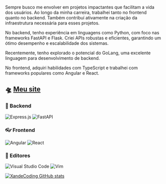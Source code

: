 Sempre busco me envolver em projetos impactantes que facilitam a vida dos usuários. Ao longo da minha carreira, trabalhei tanto no frontend quanto no backend. Também contribuí ativamente na criação da infraestrutura necessária para esses projetos.

No backend, tenho experiência em linguagens como Python, com foco nas frameworks FastAPI e Flask. Criei APIs robustas e eficientes, garantindo um ótimo desempenho e escalabilidade dos sistemas.

Recentemente, tenho explorado o potencial do GoLang, uma excelente linguagem para desenvolvimento de backend.

No frontend, adquiri habilidades com TypeScript e trabalhei com frameworks populares como Angular e React.

## 🛸 [Meu site](https://xande.dev.br/)

### :floppy_disk: Backend
![Express.js](https://img.shields.io/badge/express.js-%23404d59.svg?style=for-the-badge&logo=express&logoColor=%2361DAFB)
![FastAPI](https://img.shields.io/badge/FastAPI-005571?style=for-the-badge&logo=fastapi)

### :eyeglasses: Frontend
![Angular](https://img.shields.io/badge/angular-%23DD0031.svg?style=for-the-badge&logo=angular&logoColor=white)
![React](https://img.shields.io/badge/react-%2320232a.svg?style=for-the-badge&logo=react&logoColor=%2361DAFB)

### :book: Editores
![Visual Studio Code](https://img.shields.io/badge/Visual%20Studio%20Code-0078d7.svg?style=for-the-badge&logo=visual-studio-code&logoColor=white)
![Vim](https://img.shields.io/badge/VIM-%2311AB00.svg?style=for-the-badge&logo=vim&logoColor=white)


[![XandeCoding GitHub stats](https://github-readme-stats.vercel.app/api?username=XandeCoding)](https://github.com/anuraghazra/github-readme-stats)
